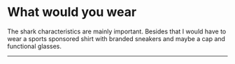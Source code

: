 # What would you wear

The shark characteristics are mainly important. Besides that I would have to wear a sports sponsored shirt with branded sneakers and maybe a cap and functional glasses.

---
